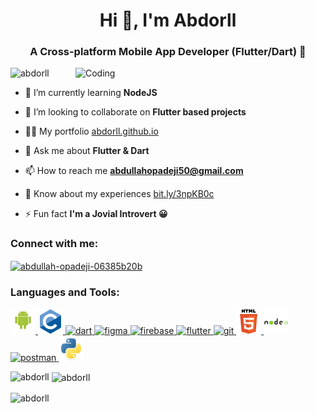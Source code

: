 <h1 align="center">Hi 👋, I'm Abdorll</h1>
<h3 align="center">A Cross-platform Mobile App Developer (Flutter/Dart) 🎯</h3>

<img align="right" alt="Coding" width=400 src = "https://cdn.dribbble.com/users/1162077/screenshots/3848914/media/7ed7d5ca074b48b328150e5a231e8d1f.gif">

<p align="left"> <img src="https://komarev.com/ghpvc/?username=abdorll&label=Profile%20views&color=0e75b6&style=flat" alt="abdorll" /> </p>

- 🌱 I’m currently learning **NodeJS**

- 👯 I’m looking to collaborate on **Flutter based projects**

- 👨‍💻 My portfolio [abdorll.github.io](abdorll.github.io)

- 💬 Ask me about **Flutter & Dart**

- 📫 How to reach me **abdullahopadeji50@gmail.com**

- 📄 Know about my experiences [bit.ly/3npKB0c](bit.ly/3npKB0c)

- ⚡ Fun fact **I'm a Jovial Introvert 😀**

<h3 align="left">Connect with me:</h3>
<p align="left">
<a href="https://linkedin.com/in/abdullah-opadeji-06385b20b" target="blank"><img align="center" src="https://raw.githubusercontent.com/rahuldkjain/github-profile-readme-generator/master/src/images/icons/Social/linked-in-alt.svg" alt="abdullah-opadeji-06385b20b" height="30" width="40" /></a>
</p>

<h3 align="left">Languages and Tools:</h3>
<p align="left"> <a href="https://developer.android.com" target="_blank" rel="noreferrer"> <img src="https://raw.githubusercontent.com/devicons/devicon/master/icons/android/android-original-wordmark.svg" alt="android" width="40" height="40"/> </a> <a href="https://www.cprogramming.com/" target="_blank" rel="noreferrer"> <img src="https://raw.githubusercontent.com/devicons/devicon/master/icons/c/c-original.svg" alt="c" width="40" height="40"/> </a> <a href="https://dart.dev" target="_blank" rel="noreferrer"> <img src="https://www.vectorlogo.zone/logos/dartlang/dartlang-icon.svg" alt="dart" width="40" height="40"/> </a> <a href="https://www.figma.com/" target="_blank" rel="noreferrer"> <img src="https://www.vectorlogo.zone/logos/figma/figma-icon.svg" alt="figma" width="40" height="40"/> </a> <a href="https://firebase.google.com/" target="_blank" rel="noreferrer"> <img src="https://www.vectorlogo.zone/logos/firebase/firebase-icon.svg" alt="firebase" width="40" height="40"/> </a> <a href="https://flutter.dev" target="_blank" rel="noreferrer"> <img src="https://www.vectorlogo.zone/logos/flutterio/flutterio-icon.svg" alt="flutter" width="40" height="40"/> </a> <a href="https://git-scm.com/" target="_blank" rel="noreferrer"> <img src="https://www.vectorlogo.zone/logos/git-scm/git-scm-icon.svg" alt="git" width="40" height="40"/> </a> <a href="https://www.w3.org/html/" target="_blank" rel="noreferrer"> <img src="https://raw.githubusercontent.com/devicons/devicon/master/icons/html5/html5-original-wordmark.svg" alt="html5" width="40" height="40"/> </a> <a href="https://nodejs.org" target="_blank" rel="noreferrer"> <img src="https://raw.githubusercontent.com/devicons/devicon/master/icons/nodejs/nodejs-original-wordmark.svg" alt="nodejs" width="40" height="40"/> </a> <a href="https://postman.com" target="_blank" rel="noreferrer"> <img src="https://www.vectorlogo.zone/logos/getpostman/getpostman-icon.svg" alt="postman" width="40" height="40"/> </a> <a href="https://www.python.org" target="_blank" rel="noreferrer"> <img src="https://raw.githubusercontent.com/devicons/devicon/master/icons/python/python-original.svg" alt="python" width="40" height="40"/> </a> </p>

<p><img align="left" src="https://github-readme-stats.vercel.app/api/top-langs?username=abdorll&show_icons=true&locale=en&layout=compact" alt="abdorll" /></p>

<p>&nbsp;<img align="center" src="https://github-readme-stats.vercel.app/api?username=abdorll&show_icons=true&locale=en" alt="abdorll" /></p>

<p><img align="center" src="https://github-readme-streak-stats.herokuapp.com/?user=abdorll&" alt="abdorll" /></p>
